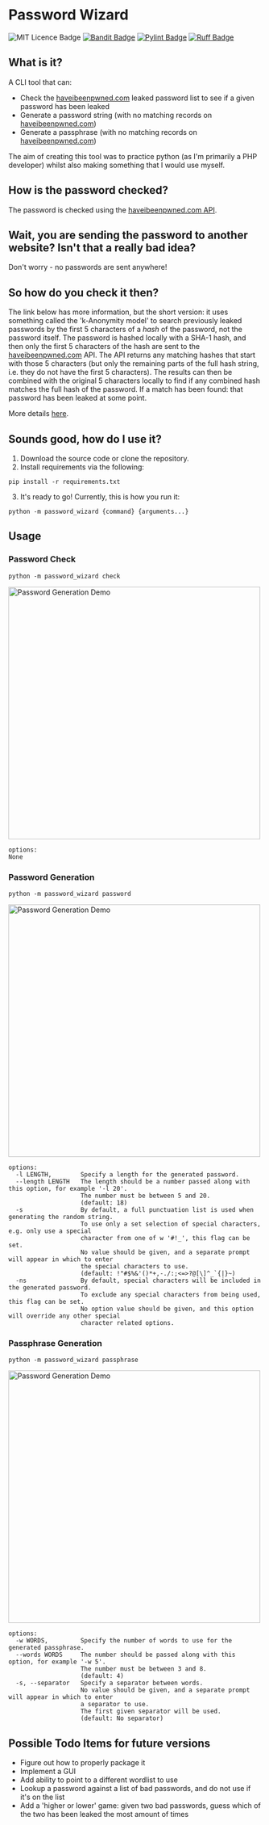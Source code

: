 # Password Wizard 


![MIT Licence Badge](https://img.shields.io/badge/Licence-MIT-navy)
[![Bandit Badge](https://img.shields.io/badge/Bandit-Security?style=flat&label=Security&labelColor=58525B&color=%2303491D)](https://github.com/cjbagley/password-wizard/actions/workflows/bandit.yml)
[![Pylint Badge](https://img.shields.io/badge/Pylint-Linting?style=flat&label=Linting&labelColor=58525B&color=%2303491D)](https://github.com/cjbagley/password-wizard/actions/workflows/pylint.yml)
[![Ruff Badge](https://img.shields.io/badge/Ruff-Formatting?style=flat&label=Formatting&labelColor=58525B&color=%2303491D)](https://github.com/cjbagley/password-wizard/actions/workflows/ruff.yml)

## What is it?
A CLI tool that can:

- Check the [haveibeenpwned.com](https://haveibeenpwned.com) leaked password list to see if a given password has been leaked
- Generate a password string (with no matching records on [haveibeenpwned.com](https://haveibeenpwned.com))
- Generate a passphrase (with no matching records on [haveibeenpwned.com](https://haveibeenpwned.com))

The aim of creating this tool was to practice python (as I'm primarily a PHP developer) whilst also making something that I would use myself.

## How is the password checked?
The password is checked using the [haveibeenpwned.com API](https://haveibeenpwned.com/API/v3#PwnedPasswords).

## Wait, you are sending the password to another website? Isn't that a really bad idea?
Don't worry - no passwords are sent anywhere!

## So how do you check it then?
The link below has more information, but the short version: it uses something called the 'k-Anonymity model' to search previously leaked passwords by the first 5 characters of a *hash* of the password, not the password itself.
The password is hashed locally with a SHA-1 hash, and then only the first 5 characters of the hash are sent to the [haveibeenpwned.com](https://haveibeenpwned.com) API.
The API returns any matching hashes that start with those 5 characters (but only the remaining parts of the full hash string, i.e. they do not have the first 5 characters).
The results can then be combined with the original 5 characters locally to find if any combined hash matches the full hash of the password.
If a match has been found: that password has been leaked at some point.

More details [here](https://www.troyhunt.com/ive-just-launched-pwned-passwords-version-2/).

## Sounds good, how do I use it?

1. Download the source code or clone the repository.
2. Install requirements via the following:

```shell
pip install -r requirements.txt
```

3. It's ready to go! Currently, this is how you run it:

```shell
python -m password_wizard {command} {arguments...}
```

## Usage

### Password Check

```shell
python -m password_wizard check 
```

<p>
    <img src="https://res.cloudinary.com/dlrj5sbsg/image/upload/v1709219671/pww-check_tch8wa.gif" width=500 alt="Password Generation Demo">
</p>

```
options:
None
```

### Password Generation

```shell
python -m password_wizard password
```

<p>
    <img src="https://res.cloudinary.com/dlrj5sbsg/image/upload/q_auto/pww-password_c1qlu6.gif" width=500 alt="Password Generation Demo">
</p>

```
options:
  -l LENGTH,        Specify a length for the generated password.
  --length LENGTH   The length should be a number passed along with this option, for example '-l 20'.
                    The number must be between 5 and 20.
                    (default: 18)
  -s                By default, a full punctuation list is used when generating the random string.
                    To use only a set selection of special characters, e.g. only use a special
                    character from one of w '#!_', this flag can be set.
                    No value should be given, and a separate prompt will appear in which to enter
                    the special characters to use.
                    (default: !"#$%&'()*+,-./:;<=>?@[\]^_`{|}~)
  -ns               By default, special characters will be included in the generated password.
                    To exclude any special characters from being used, this flag can be set.
                    No option value should be given, and this option will override any other special 
                    character related options.
```

### Passphrase Generation

```shell
python -m password_wizard passphrase 
```

<p>
    <img src="https://res.cloudinary.com/dlrj5sbsg/image/upload/q_auto/pww-passphrase_snazq6.gif" width=500 alt="Password Generation Demo">
</p>

```
options:
  -w WORDS,         Specify the number of words to use for the generated passphrase.
  --words WORDS     The number should be passed along with this option, for example '-w 5'.
                    The number must be between 3 and 8.
                    (default: 4)
  -s, --separator   Specify a separator between words.
                    No value should be given, and a separate prompt will appear in which to enter
                    a separator to use.
                    The first given separator will be used.
                    (default: No separator)
```

## Possible Todo Items for future versions
- Figure out how to properly package it
- Implement a GUI
- Add ability to point to a different wordlist to use
- Lookup a password against a list of bad passwords, and do not use if it's on the list
- Add a 'higher or lower' game: given two bad passwords, guess which of the two has been leaked the most amount of times
